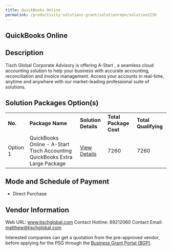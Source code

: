 ```yaml
---
title: QuickBooks Online
permalink: /productivity-solutions-grant/solutionrepo/solution2236
---
```


## QuickBooks Online

## Description

Tisch Global Corporate Advisory is offering A-Start , a seamless cloud accounting solution to help your business with accurate accounting, reconciliation and invoice management. Access your accounts in real-time, anytime and anywhere with our market-leading professional suite of solutions.

## Solution Packages Option(s)

<table>
<tr>
<td><b>No.</b></td>
<td><b>Package Name</b></td>
<td><b>Solution Details</b></td>
<td><b>Total Package Cost</b></td>
<td><b>Total Qualifying</b></td>
</tr>
<tr>
<td>Option 1</td>
<td>QuickBooks Online - A-Start Tisch Accounting QuickBooks Extra Large Package</td>
<td><a href='https://www.gobusiness.gov.sg/images/psg/TischGlobal20200717_Desensitised_Annex_3_Part_5_1.pdf'>View Details</a></td>
<td>7260</td>
<td>7260</td>
</tr>
</table>

## Mode and Schedule of Payment

 - Direct Purchase

## Vendor Information

 Web URL: www.tischglobal.com 
Contact Hotline: 89212060 
Contact Email: matthew@tischglobal.com 


Interested companies can get a quotation from the pre-approved vendor, before applying for the PSG through the <a href='https://www.businessgrants.gov.sg/'>Business Grant Portal (BGP)</a>.
<script src="/jquery/resize-tables.js"></script>
